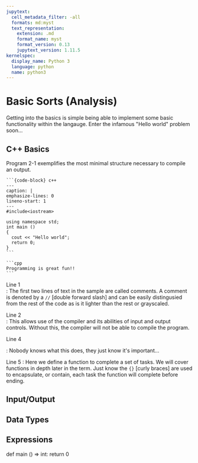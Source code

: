 ```yaml
---
jupytext:
  cell_metadata_filter: -all
  formats: md:myst
  text_representation:
    extension: .md
    format_name: myst
    format_version: 0.13
    jupytext_version: 1.11.5
kernelspec:
  display_name: Python 3
  language: python
  name: python3
---
```


# Basic Sorts (Analysis)

Getting into the basics is simple being able to implement some basic functionality within the langauge. Enter the infamous "Hello world" problem soon...

## C++ Basics

Program 2-1 exemplifies the most minimal structure necessary to compile an output.

````{admonition} A simple C++ program
```{code-block} c++
---
caption: | 
emphasize-lines: 0
lineno-start: 1
---
#include<iostream>

using namespace std;
int main ()
{
  cout << "Hello world";
  return 0;
}
```  

```cpp
Programming is great fun!!
```
````  

Line 1  
: The first two lines of text in the sample are called comments. A comment is denoted by a `//` [double forward slash] and can be easily distingusied from the rest of the code as is it lighter than the rest or grayscaled.

Line 2  
: This allows use of the compiler and its abilities of input and output controls. Without this, the compiler will not be able to compile the program.

Line 4  
<!-- TODO: CHANGE THIS TO A NON-BULLSHIT DESCRIPTION -->
: Nobody knows what this does, they just know it's important...

Line 5
: Here we define a function to complete a set of tasks. We will cover functions in depth later in the term. Just know the `{}` [curly braces] are used to encapsulate, or contain, each task the function will complete before ending.

## Input/Output



## Data Types



## Expressions

<!-- 
With MyST Markdown, you can define code cells with a directive like so:

```{code-cell}
print(2 + 2)
```

When your book is built, the contents of any `{code-cell}` blocks will be
executed with your default Jupyter kernel, and their outputs will be displayed
in-line with the rest of your content.

```{seealso}
Jupyter Book uses [Jupytext](https://jupytext.readthedocs.io/en/latest/) to convert text-based files to notebooks, and can support [many other text-based notebook files](https://jupyterbook.org/file-types/jupytext.html).
```

## Create a notebook with MyST Markdown

MyST Markdown notebooks are defined by two things:

1. YAML metadata that is needed to understand if / how it should convert text files to notebooks (including information about the kernel needed).
   See the YAML at the top of this page for example.
2. The presence of `{code-cell}` directives, which will be executed with your book.

That's all that is needed to get started!

## Quickly add YAML metadata for MyST Notebooks

If you have a markdown file and you'd like to quickly add YAML metadata to it, so that Jupyter Book will treat it as a MyST Markdown Notebook, run the following command:

```
jupyter-book myst init path/to/markdownfile.md
``` -->


def main () => int:
  return 0